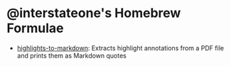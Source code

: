 # @interstateone's Homebrew Formulae

- [highlights-to-markdown](https://github.com/interstateone/highlights-to-markdown): Extracts highlight annotations from a PDF file and prints them as Markdown quotes

